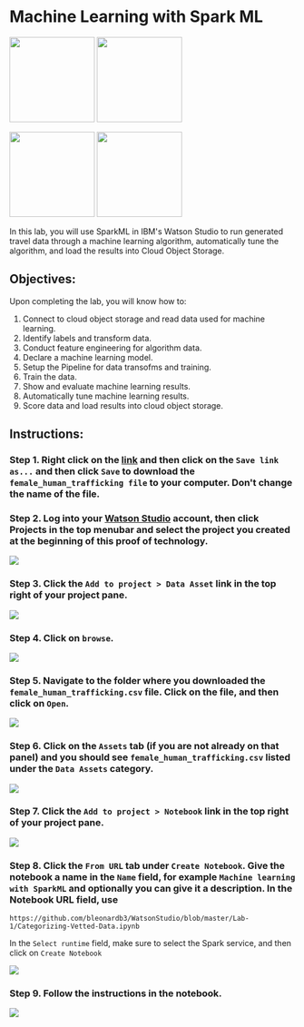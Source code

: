 # Machine Learning with Spark ML

[<img src="https://raw.githubusercontent.com/Davin-IBM/Proof-of-Technology/master/DSX/images/DSX.png" height="150"/>](http://datascience.ibm.com/) [<img src="https://github.com/jpatter/LMCO/blob/master/Lab-1/images/DB2Warehouse.png" height="150"/>](https://www.ibm.com/analytics/us/en/technology/cloud-data-services/dashdb/)

[<img src="https://raw.githubusercontent.com/Davin-IBM/Proof-of-Technology/master/DSX/images/jupyter.png" height="150"/>](http://jupyter.org/index.html) [<img src="https://raw.githubusercontent.com/Davin-IBM/Proof-of-Technology/master/DSX/images/spark.png" height="150"/>](http://spark.apache.org/)

In this lab, you will use SparkML in IBM's Watson Studio to run generated travel data through a machine learning algorithm, automatically tune the algorithm, and load the results into Cloud Object Storage. 

## Objectives:
Upon completing the lab, you will know how to:


1. Connect to cloud object storage and read data used for machine learning.
2. Identify labels and transform data.
3. Conduct feature engineering for algorithm data.
4. Declare a machine learning model.
5. Setup the Pipeline for data transofms and training.
6. Train the data.
7. Show and evaluate machine learning results.
8. Automatically tune machine learning results.
9. Score data and load results into cloud object storage. 

## Instructions:

### Step 1. Right click on the [link](https://github.com/bleonardb3/WatsonStudio/blob/master/Lab-1/data/female_human_trafficking.csv) and then click on the `Save link as...` and then click `Save` to download the `female_human_trafficking file` to your computer. Don't change the name of the file. 

### Step 2.  Log into your [Watson Studio](http://datascience.ibm.com/) account, then click Projects in the top menubar and select the project you created at the beginning of this proof of technology.
<img src="https://github.com/bleonardb3/WatsonStudio/blob/master/Lab-1/images/Select%20Project.png"/>

### Step 3.  Click the `Add to project > Data Asset` link in the top right of your project pane. 
<img src="https://github.com/bleonardb3/WatsonStudio/blob/master/Lab-1/images/Add%20to%20Project%20Data%20Asset.png"/>

### Step 4.  Click on `browse`. 
<img src="https://github.com/bleonardb3/WatsonStudio/blob/master/Lab-1/images/Click%20Browse.png"/>

### Step 5. Navigate to the folder where you downloaded the `female_human_trafficking.csv` file. Click on the file, and then click on `Open`.
<img src="https://github.com/bleonardb3/WatsonStudio/blob/master/Lab-1/images/Navigate%20to%20File.png"/>

### Step 6. Click on the `Assets` tab (if you are not already on that panel) and you should see `female_human_trafficking.csv` listed under the `Data Assets` category. 
<img src="https://github.com/bleonardb3/WatsonStudio/blob/master/Lab-1/images/Data%20Asset.png"/>

### Step 7.  Click the `Add to project > Notebook` link in the top right of your project pane.
<img src="https://github.com/bleonardb3/WatsonStudio/blob/master/Lab-1/images/Add%20to%20Project.png"/>

### Step 8.  Click the `From URL` tab under `Create Notebook`. Give the notebook a name in the `Name` field, for example `Machine learning with SparkML` and optionally you can give it a description. In the Notebook URL field, use

`https://github.com/bleonardb3/WatsonStudio/blob/master/Lab-1/Categorizing-Vetted-Data.ipynb` 

In the `Select runtime` field, make sure to select the Spark service, and then click on `Create Notebook`

<img src="https://github.com/bleonardb3/WatsonStudio/blob/master/Lab-1/images/Create%20Notebook.png"/>

### Step 9.  Follow the instructions in the notebook.

<img src="https://github.com/bleonardb3/WatsonStudio/blob/master/Lab-1/images/Notebook.png"/>
